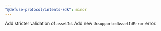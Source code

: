 ```yaml
---
"@defuse-protocol/intents-sdk": minor
---
```


Add stricter validation of `assetId`. Add new `UnsupportedAssetIdError` error.
